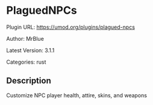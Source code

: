 # PlaguedNPCs

Plugin URL: https://umod.org/plugins/plagued-npcs

Author: MrBlue

Latest Version: 3.1.1

Categories: rust

## Description

Customize NPC player health, attire, skins, and weapons
